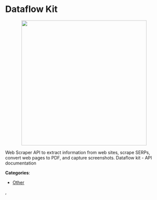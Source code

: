 # Dataflow Kit
<p align="center">
    <img width="400" src="https://raw.githubusercontent.com/apis-list/apis-list/apis/dataflow-kit/logo_256x256.png" />
</p>

Web Scraper API to extract information from web sites, scrape SERPs, convert web pages to PDF, and capture screenshots. Dataflow kit - API documentation



**Categories**:
- [Other](https://github.com/apis-list/apis-list#other)




,


